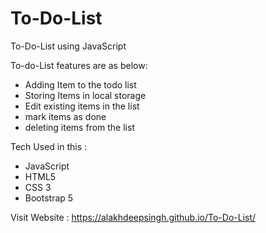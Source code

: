 # To-Do-List
To-Do-List using JavaScript

To-do-List features are as below:
 - Adding Item to the todo list 
 - Storing Items in local storage
 - Edit existing items in the list
 - mark items as done 
 - deleting items from the list 

Tech Used in this :
- JavaScript 
- HTML5 
- CSS 3
- Bootstrap 5

Visit Website : https://alakhdeepsingh.github.io/To-Do-List/
